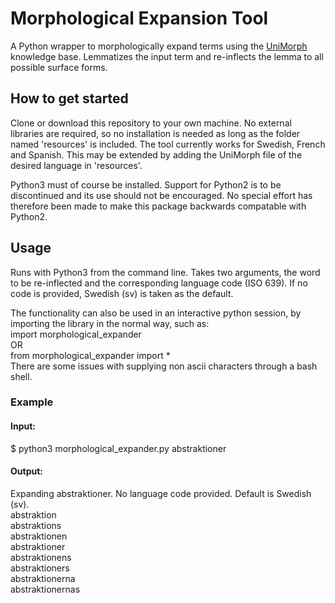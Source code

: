 # Morphological Expansion Tool

A Python wrapper to morphologically expand terms using the [UniMorph](https://unimorph.github.io/) knowledge base. Lemmatizes the input term and re-inflects the lemma to all possible surface forms.

## How to get started

Clone or download this repository to your own machine. No external libraries are required, so no installation is needed as long as the folder named 'resources' is included. The tool currently works for Swedish, French and Spanish. This may be extended by adding the UniMorph file of the desired language in 'resources'.

Python3 must of course be installed. Support for Python2 is to be discontinued and its use should not be encouraged. No special effort has therefore been made to make this package backwards compatable with Python2.

## Usage

Runs with Python3 from the command line. Takes two arguments, the word to be re-inflected and the corresponding language code (ISO 639). If no code is provided, Swedish (sv) is taken as the default.

The functionality can also be used in an interactive python session, by importing the library in the normal way, such as:<br/>import morphological_expander<br/>OR<br/>from morphological_expander import * <br/> There are some issues with supplying non ascii characters through a bash shell.

### Example

#### Input:

$ python3 morphological_expander.py abstraktioner

#### Output:

Expanding abstraktioner. No language code provided. Default is Swedish (sv).<br/>
abstraktion<br/>
abstraktions<br/>
abstraktionen<br/>
abstraktioner<br/>
abstraktionens<br/>
abstraktioners<br/>
abstraktionerna<br/>
abstraktionernas<br/>
